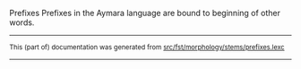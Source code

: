 Prefixes
Prefixes in the Aymara language are bound to beginning of other words.

* * *

<small>This (part of) documentation was generated from [src/fst/morphology/stems/prefixes.lexc](https://github.com/giellalt/lang-aym/blob/main/src/fst/morphology/stems/prefixes.lexc)</small>

---

